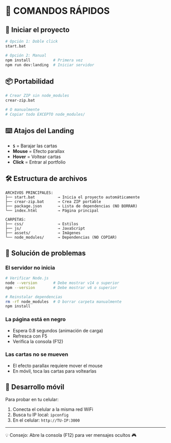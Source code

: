 # 🎯 COMANDOS RÁPIDOS

## 🚀 Iniciar el proyecto
```bash
# Opción 1: Doble click
start.bat

# Opción 2: Manual
npm install          # Primera vez
npm run dev:landing  # Iniciar servidor
```

## 📦 Portabilidad
```bash
# Crear ZIP sin node_modules
crear-zip.bat

# O manualmente
# Copiar todo EXCEPTO node_modules/
```

## ⌨️ Atajos del Landing

- **`S`** = Barajar las cartas
- **Mouse** = Efecto parallax
- **Hover** = Voltear cartas
- **Click** = Entrar al portfolio

## 🛠️ Estructura de archivos

```
ARCHIVOS PRINCIPALES:
├── start.bat          → Inicia el proyecto automáticamente
├── crear-zip.bat      → Crea ZIP portable
├── package.json       → Lista de dependencias (NO BORRAR)
└── index.html         → Página principal

CARPETAS:
├── css/               → Estilos
├── js/                → JavaScript
├── assets/            → Imágenes
└── node_modules/      → Dependencias (NO COPIAR)
```

## 🔧 Solución de problemas

### El servidor no inicia
```bash
# Verificar Node.js
node --version       # Debe mostrar v14 o superior
npm --version        # Debe mostrar v6 o superior

# Reinstalar dependencias
rm -rf node_modules  # O borrar carpeta manualmente
npm install
```

### La página está en negro
- Espera 0.8 segundos (animación de carga)
- Refresca con F5
- Verifica la consola (F12)

### Las cartas no se mueven
- El efecto parallax requiere mover el mouse
- En móvil, toca las cartas para voltearlas

## 📱 Desarrollo móvil

Para probar en tu celular:
1. Conecta el celular a la misma red WiFi
2. Busca tu IP local: `ipconfig`
3. En el celular: `http://TU-IP:3000`

---
💡 Consejo: Abre la consola (F12) para ver mensajes ocultos 🎮
